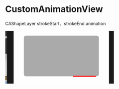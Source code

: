 # CustomAnimationView
CAShapeLayer strokeStart、strokeEnd animation<br/>



![img](https://github.com/wangxiaocan/CustomAnimationView/blob/master/animation.gif)
